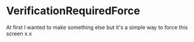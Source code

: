 # VerificationRequiredForce
At first I wanted to make something else but it's a simple way to force this screen x.x
